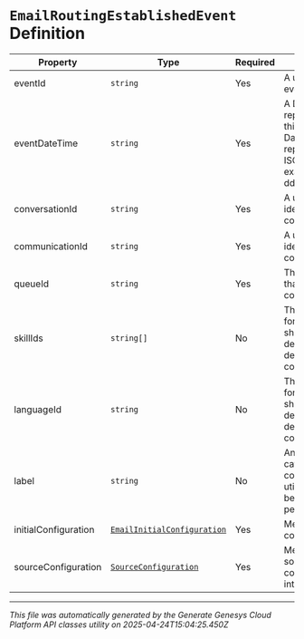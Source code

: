 # `EmailRoutingEstablishedEvent` Definition

| Property | Type | Required | Description |
|----------|------|----------|-------------|
| eventId | `string` | Yes | A unique (V4 UUID) eventId for this event |
| eventDateTime | `string` | Yes | A Date Time representing the time this event occurred. Date time is represented as an ISO-8601 string. For example: yyyy-MM-ddTHH:mm:ss[.mmm]Z |
| conversationId | `string` | Yes | A unique Id (V4 UUID) identifying this conversation |
| communicationId | `string` | Yes | A unique Id (V4 UUID) identifying this communication. |
| queueId | `string` | Yes | The id of the queue that is routing this conversation. |
| skillIds | `string[]` | No | The unique identifiers for the skills that should be used to determine the destination for the conversation. |
| languageId | `string` | No | The unique identifier for the language that should be used to determine the destination for the conversation. |
| label | `string` | No | An optional label that categorizes the conversation. Max-utilization settings can be configured at a per-label level. |
| initialConfiguration | [`EmailInitialConfiguration`](emailinitialconfiguration-definition.md) | Yes | Metadata about this communication. |
| sourceConfiguration | [`SourceConfiguration`](sourceconfiguration-definition.md) | Yes | Metadata about the source of this communication's interaction. |

---

*This file was automatically generated by the Generate Genesys Cloud Platform API classes utility on 2025-04-24T15:04:25.450Z*